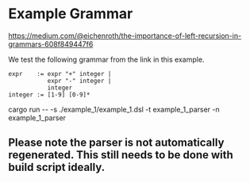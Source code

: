 # Example Grammar 
https://medium.com/@eichenroth/the-importance-of-left-recursion-in-grammars-608f849447f6

We test the following grammar from the link in this example.
```
expr    := expr "+" integer |
           expr "-" integer |
           integer
integer := [1-9] [0-9]*
```

cargo run -- -s ./example_1/example_1.dsl -t example_1_parser -n example_1_parser


## Please note the parser is not automatically regenerated. This still needs to be done with build script ideally.